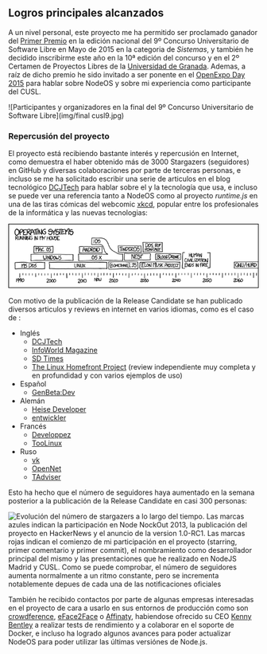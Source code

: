 ## Logros principales alcanzados

A un nivel personal, este proyecto me ha permitido ser proclamado ganador del
[Primer Premio](http://www.concursosoftwarelibre.org/1415/node/34.html) en la
edición nacional del 9º Concurso Universitario de Software Libre en Mayo de 2015
en la categoria de *Sistemas*, y también he decidido inscribirme este año en la
10ª edición del concurso y en el 2º Certamen de Proyectos Libres de la
[Universidad de Granada](http://osl.ugr.es/bases-de-los-premios-a-proyectos-libres-de-la-ugr).
Ademas, a raíz de dicho premio he sido invitado a ser ponente en el
[OpenExpo Day 2015](http://www.openexpo.es/openexpo-day-2015) para hablar sobre
NodeOS y sobre mi experiencia como participante del CUSL.

![Participantes y organizadores en la final del 9º Concurso Universitario de Software Libre](img/final cusl9.jpg)

### Repercusión del proyecto

El proyecto está recibiendo bastante interés y repercusión en Internet, como
demuestra el haber obtenido más de 3000 Stargazers (seguidores) en GitHub y
diversas colaboraciones por parte de terceras personas, e incluso se me ha
solicitado escribir una serie de articulos en el blog tecnológico
[DCJTech](http://dcjtech.info) para hablar sobre el y la tecnología que usa, e
incluso se puede ver una referencia tanto a NodeOS como al proyecto *runtime.js*
en una de las tiras cómicas del webcomic [xkcd](https://xkcd.com), popular entre
los profesionales de la informática y las nuevas tecnologias:

[![Tira cómica de xkcd en la cual se muestran los distintos sistemas operativos que ha usado el autor de forma personal y los que cree que puede llegar a usar en el futuro, haciendo referencia a que sobre 2018 empezaría a usar uno basado en Javascript](img/operating_systems.png)](https://xkcd.com/1508)

Con motivo de la publicación de la Release Candidate se han publicado diversos
articulos y reviews en internet en varios idiomas, como es el caso de :

* Inglés
  * [DCJTech](http://dcjtech.info/topic/nodeos-1-0-rc1-press-note)
  * [InfoWorld Magazine](http://www.infoworld.com/article/3006978/javascript/move-over-linux-javascript-powered-nodeos-10-approaches.html)
  * [SD Times](http://sdtimes.com/nodeos-nears-1-0-in-its-quest-for-a-100-javascript-os)
  * [The Linux Homefront Project](http://tlhp.ml/node-os-review) (review
    independiente muy completa y en profundidad y con varios ejemplos de uso)
* Español
  * [GenBeta:Dev](www.genbetadev.com/actualidad/minecraft-virus-historicos-c-nomadas-drupal-8-pull-request-49)
* Alemán
  * [Heise Developer](http://www.heise.de/developer/meldung/NodeOS-Das-Linux-fuer-und-mit-Node-js-3013784.html)
  * [entwickler](https://entwickler.de/online/javascript/nodeos-1.0-rc1-192086.html)
* Francés
  * [Developpez](http://www.developpez.com/actu/92986/NodeOS-l-OS-leger-base-sur-le-noyau-Linux-Node-js-et-le-gestionnaire-de-paquets-npm-approche-sa-premiere-version-majeure)
  * [TooLinux](http://www.toolinux.com/NodeOS-1-0-presque-denoue)
* Ruso
  * [vk](http://vk.com/ubuntulinux?w=wall-33241_432911%2Fcd8fbdf2641e4e68b8)
  * [OpenNet](http://www.opennet.ru/opennews/art.shtml?num=43386)
  * [TAdviser](http://www.tadviser.ru/index.php/Продукт:NodeOS)

Esto ha hecho que el número de seguidores haya aumentado en la semana posterior
a la publicación de la Release Candidate en casi 300 personas:

![Evolución del número de stargazers a lo largo del tiempo. Las marcas azules indican la participación en Node NockOut 2013, la publicación del proyecto en HackerNews y el anuncio de la version 1.0-RC1. Las marcas rojas indican el comienzo de mi participación en el proyecto (starring, primer comentario y primer commit), el nombramiento como desarrollador principal del mismo y las presentaciones que he realizado en NodeJS Madrid y CUSL. Como se puede comprobar, el número de seguidores aumenta normalmente a un ritmo constante, pero se incrementa notablemente depues de cada una de las notificaciones oficiales](img/stargazers.png)

También he recibido contactos por parte de algunas empresas interesadas en el
proyecto de cara a usarlo en sus entornos de producción como son
[crowdference](https://crowdference.org), [eFace2Face](https://eface2face.com) o
[Affinaty](http://www.affinaty.com), habiendose ofrecido su CEO
[Kenny Bentley](https://github.com/heavyk) a realizar tests de rendimiento y a
colaborar en el soporte de Docker, e incluso ha logrado algunos avances para
poder actualizar NodeOS para poder utilizar las últimas versiónes de Node.js.
